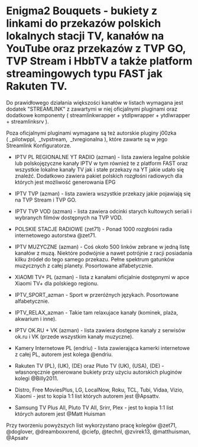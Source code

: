 # Enigma2 Bouquets - bukiety z linkami do przekazów polskich lokalnych stacji TV, kanałów na YouTube oraz przekazów z TVP GO, TVP Stream i HbbTV a także platform streamingowych typu FAST jak Rakuten TV.

Do prawidłowego działania większości kanałów w listach wymagana jest dodatek "STREAMLINK" z zawartymi w niej oficjalnymi pluginami oraz dodatkowe komponenty ( streamlinkwrapper + ytdlpwrapper + ytdlwrapper + streamlinksrv ).

Poza oficjalnymi pluginami wymagane są też autorskie pluginy j00zka ( _pilotwppl,  _tvpstream,  _tvregionalna ), które zawarte są w jego Streamlink Konfiguratorze.

- IPTV PL REGIONALNE YT RADIO (azman) - lista zawiera legalne polskie lub polskojęzyczne kanały IPTV w tym również te z platform FAST oraz wszystkie lokalne kanały TV jak i stałe przekazy na YT jakie udało się znaleźć. Dodatkowo zawiera pakiet polskich rozgłośni radiowych dla których jest możliwość generowania EPG
  
- IPTV TVP (azman) - lista zawiera wszystkie przekazy jakie pojawiają się na TVP Stream i TVP GO.

- IPTV TVP VOD (azman) - lista zawiera odcinki starych kultowych seriali i wybranych filmów dostępnych na TVP VOD.
  
- POLSKIE STACJE RADIOWE (zet71) - Ponad 1000 rozgłośni radia internetowego autorstwa @zet71.

- IPTV MUZYCZNE (azman) - Coś około 500 linków zebrane w jedną listę kanałów z muzą. Niektóre podwójnie a nawet potrójnie z racji posiadania kilku źródeł do tego samego przekazu. Pełne spektrum gatunków muzycznych z całej planety. Posortowane alfabetycznie.

- XIAOMI TV+ PL (azman) - lista z kanałami oficjalnie dostępnymi w apce Xiaomi TV+ dla polskiego regionu.

- IPTV_SPORT_azman - Sport w przeróżnych językach. Posortowane alfabetycznie.

- IPTV_RELAX_azman - Takie tam relaxujace kanały (kominek, plaża, akwarium i inne).

- IPTV OK.RU + VK (azman) - lista zawiera dostępne kanały z serwisów ok.ru  i VK (przede wszystkim kanały muzyczne).

- Kamery Internetowe PL (endriu) - lista zawierająca kamerki internetowe z całej PL, autorem jest kolega @endriu.

- Rakuten TV (PL), (UK), (DE) oraz Pluto TV (UK), (USA), (DE) - własnoręcznie generowane bukiety przy użyciu autorskich pluginów kolegi @Billy2011.

- Distro, Free MoviesPlus, LG, LocalNow, Roku, TCL, Tubi, Vidaa, Vizio, Xiaomi - jest to kopia 1:1 list których autorem jest @Apsattv.

- Samsung TV Plus All, Pluto TV All, Srirr, Plex - jest to kopia 1:1 list których autorem jest @Matt Huisman


Przy tworzeniu powyższych list wykorzystano pracę kolegów @zet71, @doglover, @dreamboxxrend, @ciefp, @technl, @zvirek13, @matthuisman, @Apsatv
